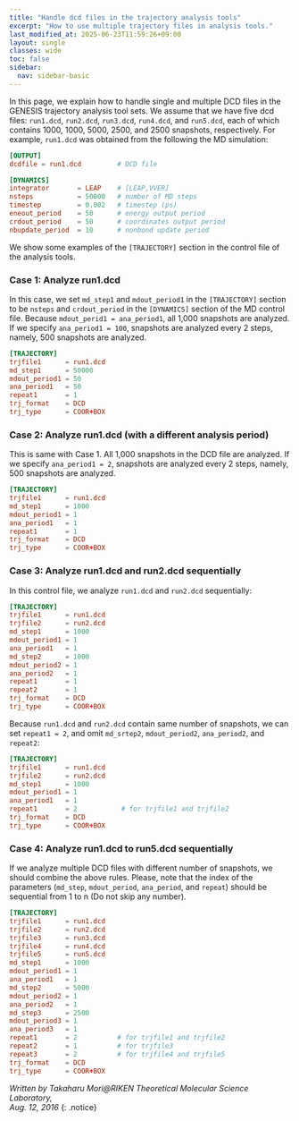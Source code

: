 ```yaml
---
title: "Handle dcd files in the trajectory analysis tools"
excerpt: "How to use multiple trajectory files in analysis tools."
last_modified_at: 2025-06-23T11:59:26+09:00
layout: single
classes: wide
toc: false
sidebar:
  nav: sidebar-basic
---
```


In this page, we explain how to handle single and multiple DCD files in the
GENESIS trajectory analysis tool sets. We assume that we have five dcd files:
`run1.dcd`, `run2.dcd`, `run3.dcd`, `run4.dcd`, and `run5.dcd`, each of which
contains 1000, 1000, 5000, 2500, and 2500 snapshots, respectively. For example,
`run1.dcd` was obtained from the following the MD simulation:

```toml
[OUTPUT]
dcdfile = run1.dcd         # DCD file

[DYNAMICS]
integrator       = LEAP    # [LEAP,VVER]
nsteps           = 50000   # number of MD steps
timestep         = 0.002   # timestep (ps)
eneout_period    = 50      # energy output period
crdout_period    = 50      # coordinates output period
nbupdate_period  = 10      # nonbond update period
```

We show some examples of the `[TRAJECTORY]` section in the control file of the analysis tools.

### Case 1: Analyze run1.dcd

In this case, we set `md_step1` and `mdout_period1` in the `[TRAJECTORY]`
section to be `nsteps` and `crdout_period` in the `[DYNAMICS]` section of the MD
control file.  Because `mdout_perid1 = ana_period1`, all 1,000 snapshots are
analyzed. If we specify `ana_period1 = 100`, snapshots are analyzed every 2
steps, namely, 500 snapshots are analyzed.

```toml
[TRAJECTORY]
trjfile1      = run1.dcd
md_step1      = 50000
mdout_period1 = 50
ana_period1   = 50
repeat1       = 1
trj_format    = DCD
trj_type      = COOR+BOX
```

### Case 2: Analyze run1.dcd (with a different analysis period)

This is same with Case 1. All 1,000 snapshots in the DCD file are analyzed. If
we specify `ana_period1 = 2`, snapshots are analyzed every 2 steps, namely, 500
snapshots are analyzed.

```toml
[TRAJECTORY]
trjfile1      = run1.dcd
md_step1      = 1000
mdout_period1 = 1
ana_period1   = 1
repeat1       = 1
trj_format    = DCD
trj_type      = COOR+BOX
```

### Case 3: Analyze run1.dcd and run2.dcd sequentially

In this control file, we analyze `run1.dcd` and `run2.dcd` sequentially:

```toml
[TRAJECTORY]
trjfile1      = run1.dcd
trjfile2      = run2.dcd
md_step1      = 1000
mdout_period1 = 1
ana_period1   = 1
md_step2      = 1000
mdout_period2 = 1
ana_period2   = 1
repeat1       = 1
repeat2       = 1
trj_format    = DCD
trj_type      = COOR+BOX
```

Because `run1.dcd` and `run2.dcd` contain same number of snapshots, we can set
`repeat1 = 2`, and omit `md_srtep2`, `mdout_period2`, `ana_period2`, and
`repeat2`:

```toml
[TRAJECTORY]
trjfile1      = run1.dcd
trjfile2      = run2.dcd
md_step1      = 1000
mdout_period1 = 1
ana_period1   = 1
repeat1       = 2           # for trjfile1 and trjfile2
trj_format    = DCD
trj_type      = COOR+BOX
```

### Case 4: Analyze run1.dcd to run5.dcd sequentially

If we analyze multiple DCD files with different number of snapshots, we should
combine the above rules. Please, note that the index of the parameters
(`md_step`, `mdout_period`, `ana_period`, and `repeat`) should be sequential
from 1 to n (Do not skip any number).

```toml
[TRAJECTORY]
trjfile1      = run1.dcd
trjfile2      = run2.dcd
trjfile3      = run3.dcd
trjfile4      = run4.dcd
trjfile5      = run5.dcd
md_step1      = 1000
mdout_period1 = 1
ana_period1   = 1
md_step2      = 5000
mdout_period2 = 1
ana_period2   = 1
md_step3      = 2500
mdout_period3 = 1
ana_period3   = 1
repeat1       = 2          # for trjfile1 and trjfile2
repeat2       = 1          # for trjfile3
repeat3       = 2          # for trjfile4 and trjfile5
trj_format    = DCD
trj_type      = COOR+BOX 
```

*Written by Takaharu Mori@RIKEN Theoretical Molecular Science Laboratory, \
Aug. 12, 2016*
{: .notice}